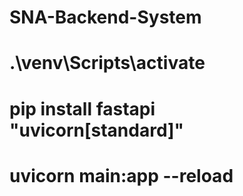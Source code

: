 # SNA-Backend-System

# .\venv\Scripts\activate
# pip install fastapi "uvicorn[standard]"
# uvicorn main:app --reload